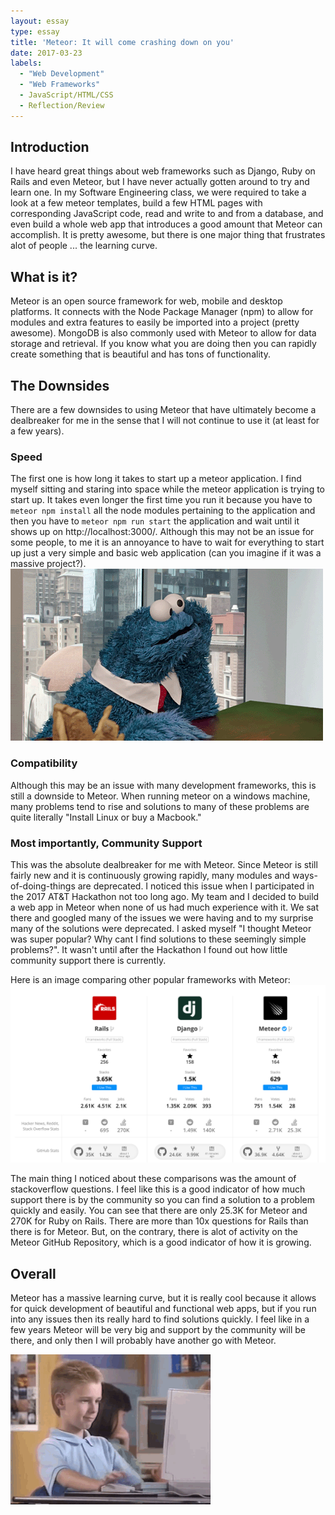 ```yaml
---
layout: essay
type: essay
title: 'Meteor: It will come crashing down on you'
date: 2017-03-23
labels:
  - "Web Development"
  - "Web Frameworks"
  - JavaScript/HTML/CSS
  - Reflection/Review
---
```


## Introduction
I have heard great things about web frameworks such as Django, Ruby on Rails and even Meteor, but I have never actually gotten around to try and learn one. In my Software Engineering class, we were required to take a look at a few meteor templates, build a few HTML pages with corresponding JavaScript code, read and write to and from a database, and even build a whole web app that introduces a good amount that Meteor can accomplish. It is pretty awesome, but there is one major thing that frustrates alot of people ... the learning curve.


## What is it?
Meteor is an open source framework for web, mobile and desktop platforms. It connects with the Node Package Manager (npm) to allow for modules and extra features to easily be imported into a project (pretty awesome). MongoDB is also commonly used with Meteor to allow for data storage and retrieval. If you know what you are doing then you can rapidly create something that is beautiful and has tons of functionality. 

## The Downsides
There are a few downsides to using Meteor that have ultimately become a dealbreaker for me in the sense that I will not continue to use it (at least for a few years). 

### Speed
The first one is how long it takes to start up a meteor application. I find myself sitting and staring into space while the meteor application is trying to start up. It takes even longer the first time you run it because you have to `meteor npm install` all the node modules pertaining to the application and then you have to `meteor npm run start` the application and wait until it shows up on http://localhost:3000/. Although this may not be an issue for some people, to me it is an annoyance to have to wait for everything to start up just a very simple and basic web application (can you imagine if it was a massive project?).
<img class="ui right spaced image" src="../images/waiting-on-meteor.gif">

### Compatibility
Although this may be an issue with many development frameworks, this is still a downside to Meteor. When running meteor on a windows machine, many problems tend to rise and solutions to many of these problems are quite literally "Install Linux or buy a Macbook." 

### Most importantly, Community Support
This was the absolute dealbreaker for me with Meteor. Since Meteor is still fairly new and it is continuously growing rapidly, many modules and ways-of-doing-things are deprecated. I noticed this issue when I participated in the 2017 AT&T Hackathon not too long ago. My team and I decided to build a web app in Meteor when none of us had much experience with it. We sat there and googled many of the issues we were having and to my surprise many of the solutions were deprecated. I asked myself "I thought Meteor was super popular? Why cant I find solutions to these seemingly simple problems?". It wasn't until after the Hackathon I found out how little community support there is currently. 

Here is an image comparing other popular frameworks with Meteor:
<img class="ui right spaced image" src="../images/compare-meteor.png">

The main thing I noticed about these comparisons was the amount of stackoverflow questions. I feel like this is a good indicator of how much support there is by the community so you can find a solution to a problem quickly and easily. You can see that there are only 25.3K for Meteor and 270K for Ruby on Rails. There are more than 10x questions for Rails than there is for Meteor. But, on the contrary, there is alot of activity on the Meteor GitHub Repository, which is a good indicator of how it is growing. 

## Overall
Meteor has a massive learning curve, but it is really cool because it allows for quick development of beautiful and functional web apps, but if you run into any issues then its really hard to find solutions quickly. I feel like in a few years Meteor will be very big and support by the community will be there, and only then I will probably have another go with Meteor. 


<img class="ui medium right spaced image" src="../images/thumbs-up.gif">
